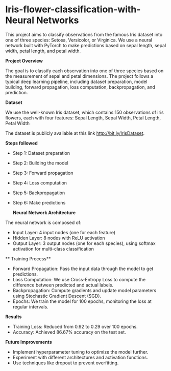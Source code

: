# Iris-flower-classification-with-Neural Networks

This project aims to classify observations from the famous Iris dataset into one of three species: Setosa, Versicolor, or Virginica. We use a neural network built with PyTorch to make predictions based on sepal length, sepal width, petal length, and petal width.

**Project Overview**

The goal is to classify each observation into one of three species based on the measurement of sepal and petal dimensions. The project follows a typical deep learning pipeline, including dataset preparation, model building, forward propagation, loss computation, backpropagation, and prediction.

**Dataset**

We use the well-known Iris dataset, which contains 150 observations of iris flowers, each with four features: Sepal Length, Sepal Width, Petal Length, Petal Width

The dataset is publicly available at this link http://bit.ly/IrisDataset.

**Steps followed**
- Step 1: Dataset preparation

- Step 2: Building the model

- Step 3: Forward propagation

- Step 4: Loss computation

- Step 5: Backpropagation

- Step 6: Make predictions

  **Neural Network Architecture**
  
The neural network is composed of:

- Input Layer: 4 input nodes (one for each feature)
- Hidden Layer: 8 nodes with ReLU activation
- Output Layer: 3 output nodes (one for each species), using softmax activation for multi-class classification

 ** Training Process**
 
- Forward Propagation: Pass the input data through the model to get predictions.
- Loss Computation: We use Cross-Entropy Loss to compute the difference between predicted and actual labels.
- Backpropagation: Compute gradients and update model parameters using Stochastic Gradient Descent (SGD).
- Epochs: We train the model for 100 epochs, monitoring the loss at regular intervals.

**Results**

- Training Loss: Reduced from 0.92 to 0.29 over 100 epochs.
- Accuracy: Achieved 86.67% accuracy on the test set.

**Future Improvements**

- Implement hyperparameter tuning to optimize the model further.
- Experiment with different architectures and activation functions.
- Use techniques like dropout to prevent overfitting.
